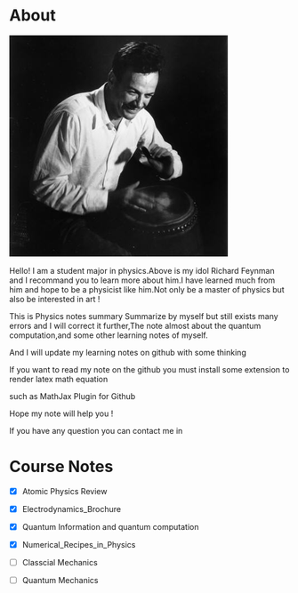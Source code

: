 # About

![image](https://github.com/ElonDormancy/Physics-Note/blob/master/Feynman.jpg)

Hello! I am a student major in physics.Above is my idol Richard Feynman and I recommand you to learn more about him.I have learned much from him and hope to be a physicist like him.Not only be a master of physics but also be interested in art !

This is Physics notes summary Summarize by myself but still exists many errors and I will correct it further,The note almost about the quantum computation,and some other learning notes of myself.

And I will update my learning notes on github with some thinking

If you want to read my note on the github you must install some extension to render latex math equation

such as MathJax Plugin for Github

Hope my note will help you !

If you have any question you can contact me in 

# Course Notes

- [x] Atomic Physics Review

- [x] Electrodynamics_Brochure
- [x] Quantum Information and quantum computation

- [x] Numerical_Recipes_in_Physics

- [ ] Classcial Mechanics
- [ ] Quantum Mechanics

